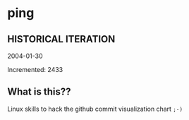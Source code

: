 # ping

## HISTORICAL ITERATION
2004-01-30

Incremented: 2433

## What is this?? 
Linux skills to hack the github commit visualization chart `;-)`
